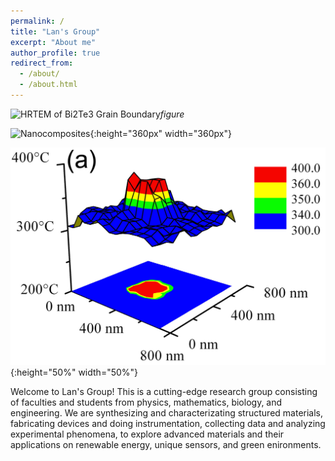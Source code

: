 ```yaml
---
permalink: /
title: "Lan's Group"
excerpt: "About me"
author_profile: true
redirect_from: 
  - /about/
  - /about.html
---
```


![HRTEM of Bi2Te3 Grain Boundary](/images/FigLan2009_GrainBoundary.png)*figure*

![Nanocomposites](/images/FigLan2010AFM_coverpicture.png){:height="360px" width="360px"}

![2D thermosensors](/images/Thermometers.png){:height="50%" width="50%"}


Welcome to Lan's Group! This is a cutting-edge research group consisting of faculties and students from physics, mathematics, biology,  and engineering. We are synthesizing and characterizating structured materials, fabricating devices and doing instrumentation, collecting data and analyzing experimental phenomena, to explore advanced materials and their applications on renewable energy, unique sensors, and green enironments. 
